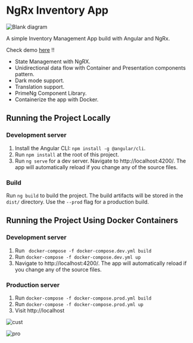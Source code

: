 # NgRx Inventory App

![Blank diagram](https://user-images.githubusercontent.com/32598290/107129213-7b871700-68cc-11eb-823c-8cbf05c3744f.png)

A simple Inventory Management App build with Angular and NgRx.

Check demo [here](https://sakmanal.github.io/NgRx-Inventory-App) !!

- State Management with NgRX.
- Unidirectional data flow with Container and Presentation components pattern.
- Dark mode support.
- Translation support.
- PrimeNg Component Library.
- Containerize the app with Docker.

## Running the Project Locally
### Development server
1. Install the Angular CLI: `npm install -g @angular/cli`.
1. Run `npm install` at the root of this project.
1. Run `ng serve` for a dev server. Navigate to http://localhost:4200/. The app will automatically reload if you change any of the source files.

### Build
Run `ng build` to build the project. The build artifacts will be stored in the `dist/` directory. Use the `--prod` flag for a production build.

## Running the Project Using Docker Containers
### Development server
1. Run ` docker-compose -f docker-compose.dev.yml build`
2. Run `docker-compose -f docker-compose.dev.yml up`
3. Navigate to http://localhost:4200/. The app will automatically reload if you change any of the source files.
### Production server
1. Run `docker-compose -f docker-compose.prod.yml build`
2. Run `docker-compose -f docker-compose.prod.yml up`
3. Visit http://localhost


![cust](https://user-images.githubusercontent.com/32598290/106369488-956bab80-635a-11eb-8321-9fe8c1d660a1.png)

![pro](https://user-images.githubusercontent.com/32598290/106369495-a3b9c780-635a-11eb-833d-e3460a9ee8e0.png)

